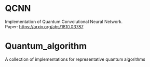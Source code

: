 # QCNN
Implementation of Quantum Convolutional Neural Network.  
Paper: https://arxiv.org/abs/1810.03787

# Quantum_algorithm
A collection of implementations for representative quantum algorithms
